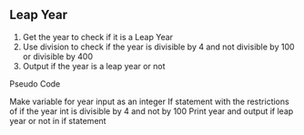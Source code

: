 ## Leap Year

1. Get the year to check if it is a Leap Year
2. Use division to check if the year is divisible by 4 and not divisible by 100 or divisible by 400
3. Output if the year is a leap year or not

Pseudo Code

Make variable for year input as an integer
If statement with the restrictions of if the year int is divisible by 4 and not by 100
  Print year and output if leap year or not in if statement

